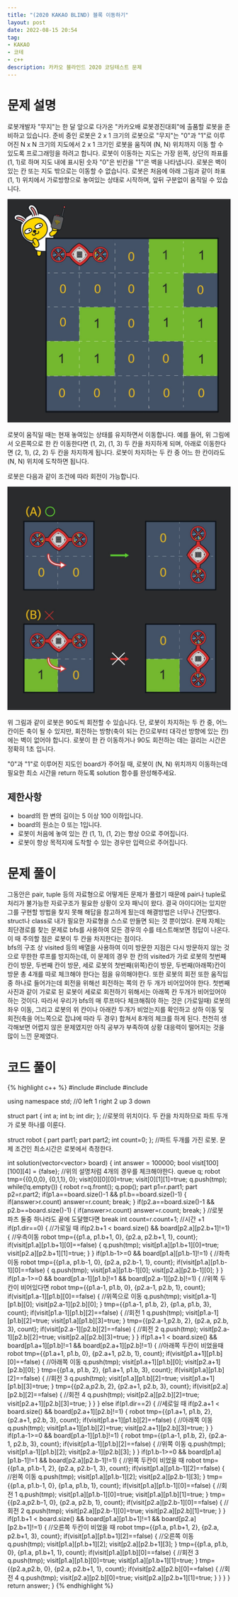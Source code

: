 ```yaml
---
title: "(2020 KAKAO BLIND) 블록 이동하기"
layout: post
date: 2022-08-15 20:54
tag:
- KAKAO
- 코테
- c++
description: 카카오 블라인드 2020 코딩테스트 문제
---
```


# 문제 설명

로봇개발자 "무지"는 한 달 앞으로 다가온 "카카오배 로봇경진대회"에 출품할 로봇을 준비하고 있습니다. 준비 중인 로봇은 2 x 1 크기의 로봇으로 "무지"는 "0"과 "1"로 이루어진 N x N 크기의 지도에서 2 x 1 크기인 로봇을 움직여 (N, N) 위치까지 이동 할 수 있도록 프로그래밍을 하려고 합니다. 로봇이 이동하는 지도는 가장 왼쪽, 상단의 좌표를 (1, 1)로 하며 지도 내에 표시된 숫자 "0"은 빈칸을 "1"은 벽을 나타냅니다. 로봇은 벽이 있는 칸 또는 지도 밖으로는 이동할 수 없습니다. 로봇은 처음에 아래 그림과 같이 좌표 (1, 1) 위치에서 가로방향으로 놓여있는 상태로 시작하며, 앞뒤 구분없이 움직일 수 있습니다.

![사진1.jpg](/assets/img/052d3514-5fca-4b85-82aa-0f9eaefae0a3.jpg)

로봇이 움직일 때는 현재 놓여있는 상태를 유지하면서 이동합니다. 예를 들어, 위 그림에서 오른쪽으로 한 칸 이동한다면 (1, 2), (1, 3) 두 칸을 차지하게 되며, 아래로 이동한다면 (2, 1), (2, 2) 두 칸을 차지하게 됩니다. 로봇이 차지하는 두 칸 중 어느 한 칸이라도 (N, N) 위치에 도착하면 됩니다.

로봇은 다음과 같이 조건에 따라 회전이 가능합니다.

![사진2.jpg](/assets/img/f87055df-91e5-4f47-b99a-400c54bfdf3a.jpg)

위 그림과 같이 로봇은 90도씩 회전할 수 있습니다. 단, 로봇이 차지하는 두 칸 중, 어느 칸이든 축이 될 수 있지만, 회전하는 방향(축이 되는 칸으로부터 대각선 방향에 있는 칸)에는 벽이 없어야 합니다. 로봇이 한 칸 이동하거나 90도 회전하는 데는 걸리는 시간은 정확히 1초 입니다.

"0"과 "1"로 이루어진 지도인 board가 주어질 때, 로봇이 (N, N) 위치까지 이동하는데 필요한 최소 시간을 return 하도록 solution 함수를 완성해주세요.

## 제한사항

+ board의 한 변의 길이는 5 이상 100 이하입니다.
+ board의 원소는 0 또는 1입니다.
+ 로봇이 처음에 놓여 있는 칸 (1, 1), (1, 2)는 항상 0으로 주어집니다.
+ 로봇이 항상 목적지에 도착할 수 있는 경우만 입력으로 주어집니다.

# 문제 풀이

그동안은 pair, tuple 등의 자료형으로 어떻게든 문제가 풀렸기 때문에 pair나 tuple로 처리가 불가능한 자료구조가 필요한 상황이 오자 패닉이 왔다. 결국 아이디어는 있지만 그를 구현할 방법을 찾지 못해 해답을 참고하게 됬는데 해결방법은 너무나 간단했다. struct나 class로 내가 필요한 자료형을 스스로 만들면 되는 것 뿐이었다. 문제 자체는 최단경로를 찾는 문제로 bfs를 사용하여 모든 경우의 수를 테스트해보면 정답이 나온다. 이 때 주의할 점은 로봇이 두 칸을 차지한다는 점이다.  
bfs의 구조 상 visited 등의 배열을 사용하여 이미 방문한 지점은 다시 방문하지 않는 것으로 무한한 루프를 방지하는데, 이 문제의 경우 한 칸의 visited가 가로 로봇의 첫번째 칸이 방문, 두번째 칸이 방문, 세로 로봇의 첫번째(위쪽)칸이 방문, 두번째(아래쪽)칸이 방문 총 4개를 따로 체크해야 한다는 점을 유의해야한다. 또한 로봇의 회전 또한 움직임 중 하나로 들어가는데 회전을 위해선 회전하는 쪽의 칸 두 개가 비어있어야 한다. 첫번째 사진과 같이 가로로 된 로봇이 세로로 회전하기 위해서는 아래쪽 칸 두개가 비어있어야 하는 것이다. 따라서 우리가 bfs의 매 루프마다 체크해줘야 하는 것은 (가로일때) 로봇의 좌우 이동, 그리고 로봇의 위 칸이나 아래칸 두개가 비었는지를 확인하고 상하 이동 및 회전(축을 어느쪽으로 잡냐에 따라 두 경우) 합쳐서 8개의 체크를 하게 된다. 천천히 생각해보면 어렵지 않은 문제였지만 아직 공부가 부족하여 상황 대응력이 떨어지는 것을 많이 느낀 문제였다.

# 코드 풀이

{% highlight c++ %}
#include <string>
#include <vector>
#include <queue>

using namespace std;
//0 left 1 right 2 up 3 down

struct part {
    int a; int b; int dir;
}; //로봇의 위치이다. 두 칸을 차지하므로 파트 두개가 로봇 하나를 이룬다.

struct robot {
    part part1; part part2;
    int count=0;
}; //파트 두개를 가진 로봇. 문제 조건인 최소시간은 로봇에서 측정한다.

int solution(vector<vector<int>> board) {
    int answer = 100000;
    bool visit[100][100][4] = {false}; //위의 설명처럼 4개의 경우를 체크해야한다.
    queue<robot> q; 
    robot tmp={{0,0,0}, {0,1,1}, 0};
    visit[0][0][0]=true; visit[0][1][1]=true;
    q.push(tmp);
    while(!q.empty()) {
        robot r=q.front(); q.pop();
        part p1=r.part1; part p2=r.part2;
        if(p1.a==board.size()-1 && p1.b==board.size()-1) {
            if(answer>r.count) answer=r.count;
            break;
        }
        if(p2.a==board.size()-1 && p2.b==board.size()-1) {
            if(answer>r.count) answer=r.count;
            break;
        } //로봇 파츠 둘중 하나라도 끝에 도달했다면 break
        int count=r.count+1; //시간 +1
        if(p1.dir==0) { //가로일 때
            if(p2.b+1 < board.size() && board[p2.a][p2.b+1]!=1) { //우측이동
                robot tmp={{p1.a, p1.b+1, 0}, {p2.a, p2.b+1, 1}, count};
                if(visit[p1.a][p1.b+1][0]==false) {
                    q.push(tmp);
                    visit[p1.a][p1.b+1][0]=true;
                    visit[p2.a][p2.b+1][1]=true;                }
            }
            if(p1.b-1>=0 && board[p1.a][p1.b-1]!=1) { //좌측이동
                robot tmp={{p1.a, p1.b-1, 0}, {p2.a, p2.b-1, 1}, count};
                if(visit[p1.a][p1.b-1][0]==false) {
                    q.push(tmp);
                    visit[p1.a][p1.b-1][0];
                    visit[p2.a][p2.b-1][0];
                }
            }
            if(p1.a-1>=0 && board[p1.a-1][p1.b]!=1 && board[p2.a-1][p2.b]!=1) { //위쪽 두칸이 비어있다면
                robot tmp={{p1.a-1, p1.b, 0}, {p2.a-1, p2.b, 1}, count};
                if(visit[p1.a-1][p1.b][0]==false) { //위쪽으로 이동
                    q.push(tmp);
                    visit[p1.a-1][p1.b][0];
                    visit[p2.a-1][p2.b][0];
                }
                tmp={{p1.a-1, p1.b, 2}, {p1.a, p1.b, 3}, count};
                if(visit[p1.a-1][p1.b][2]==false) { //회전 1
                    q.push(tmp);
                    visit[p1.a-1][p1.b][2]=true;
                    visit[p1.a][p1.b][3]=true;
                }
                tmp={{p2.a-1,p2.b, 2}, {p2.a, p2.b, 3}, count};
                if(visit[p2.a-1][p2.b][2]==false) { //회전 2
                    q.push(tmp);
                    visit[p2.a-1][p2.b][2]=true;
                    visit[p2.a][p2.b][3]=true;
                }
            }
            if(p1.a+1 < board.size() && board[p1.a+1][p1.b]!=1 && board[p2.a+1][p2.b]!=1) { //아래쪽 두칸이 비었을때
                robot tmp={{p1.a+1, p1.b, 0}, {p2.a+1, p2.b, 1}, count};
                if(visit[p1.a+1][p1.b][0]==false) { //아래쪽 이동
                    q.push(tmp);
                    visit[p1.a+1][p1.b][0];
                    visit[p2.a+1][p2.b][0];
                }
                tmp={{p1.a, p1.b, 2}, {p1.a+1, p1.b, 3}, count};
                if(visit[p1.a][p1.b][2]==false) { //회전 3
                    q.push(tmp);
                    visit[p1.a][p1.b][2]=true;
                    visit[p1.a+1][p1.b][3]=true;
                }
                tmp={{p2.a,p2.b, 2}, {p2.a+1, p2.b, 3}, count};
                if(visit[p2.a][p2.b][2]==false) { //회전 4
                    q.push(tmp);
                    visit[p2.a][p2.b][2]=true;
                    visit[p2.a+1][p2.b][3]=true;
                }
            }
        }
        else if(p1.dir==2) { //세로일 때
            if(p2.a+1 < board.size() && board[p2.a+1][p2.b]!=1) {
                robot tmp={{p1.a+1, p1.b, 2}, {p2.a+1, p2.b, 3}, count};
                if(visit[p1.a+1][p1.b][2]==false) { //아래쪽 이동
                    q.push(tmp);
                    visit[p1.a+1][p1.b][2]=true;
                    visit[p2.a+1][p2.b][3]=true;                }
            }
            if(p1.a-1>=0 && board[p1.a-1][p1.b]!=1) {
                robot tmp={{p1.a-1, p1.b, 2}, {p2.a-1, p2.b, 3}, count};
                if(visit[p1.a-1][p1.b][2]==false) { //위쪽 이동
                    q.push(tmp);
                    visit[p1.a-1][p1.b][2];
                    visit[p2.a-1][p2.b][3];
                }
            }
            if(p1.b-1>=0 && board[p1.a][p1.b-1]!=1 && board[p2.a][p2.b-1]!=1) { //왼쪽 두칸이 비었을 때
                robot tmp={{p1.a, p1.b-1, 2}, {p2.a, p2.b-1, 3}, count};
                if(visit[p1.a][p1.b-1][2]==false) { //왼쪽 이동
                    q.push(tmp);
                    visit[p1.a][p1.b-1][2];
                    visit[p2.a][p2.b-1][3];
                }
                tmp={{p1.a, p1.b-1, 0}, {p1.a, p1.b, 1}, count};
                if(visit[p1.a][p1.b-1][0]==false) { //회전 1
                    q.push(tmp);
                    visit[p1.a][p1.b-1][0]=true;
                    visit[p1.a][p1.b][1]=true;
                }
                tmp={{p2.a,p2.b-1, 0}, {p2.a, p2.b, 1}, count};
                if(visit[p2.a][p2.b-1][0]==false) { //회전 2
                    q.push(tmp);
                    visit[p2.a][p2.b-1][0]=true;
                    visit[p2.a][p2.b][1]=true;
                }
            }
            if(p1.b+1 < board.size() && board[p1.a][p1.b+1]!=1 && board[p2.a][p2.b+1]!=1) { //오른쪽 두칸이 비었을 때
                robot tmp={{p1.a, p1.b+1, 2}, {p2.a, p2.b+1, 3}, count};
                if(visit[p1.a][p1.b+1][2]==false) { //오른쪽 이동
                    q.push(tmp);
                    visit[p1.a][p1.b+1][2];
                    visit[p2.a][p2.b+1][3];
                }
                tmp={{p1.a, p1.b, 0}, {p1.a, p1.b+1, 1}, count};
                if(visit[p1.a][p1.b][0]==false) { //회전 3
                    q.push(tmp);
                    visit[p1.a][p1.b][0]=true;
                    visit[p1.a][p1.b+1][1]=true;
                }
                tmp={{p2.a,p2.b, 0}, {p2.a, p2.b+1, 1}, count};
                if(visit[p2.a][p2.b][0]==false) { //회전 4
                    q.push(tmp);
                    visit[p2.a][p2.b][0]=true;
                    visit[p2.a][p2.b+1][1]=true;
                }
            }
        }
    }
    return answer;
}
{% endhighlight %}